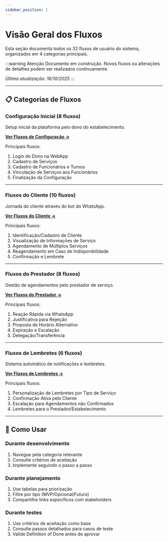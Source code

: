 ```yaml
---
sidebar_position: 1
---
```


# Visão Geral dos Fluxos

Esta seção documenta todos os 32 fluxos de usuário do sistema, organizados em 4 categorias principais.

:::warning Atenção
Documento em construção. Novos fluxos ou alterações de detalhes podem ser realizados continuamente.

*Última atualização: 16/10/2025*
:::

---

## 📋 Categorias de Fluxos

### Configuração Inicial (8 fluxos)
Setup inicial da plataforma pelo dono do estabelecimento.

**[Ver Fluxos de Configuração →](./fluxos_configuracao.md)**

Principais fluxos:
1. Login do Dono na WebApp
2. Cadastro de Serviços
3. Cadastro de Funcionários e Turnos
4. Vinculação de Serviços aos Funcionários
5. Finalização da Configuração

---

### Fluxos do Cliente (10 fluxos)
Jornada do cliente através do bot do WhatsApp.

**[Ver Fluxos do Cliente →](./fluxos_cliente.md)**

Principais fluxos:
1. Identificação/Cadastro de Cliente
2. Visualização de Informações de Serviço
3. Agendamento de Múltiplos Serviços
4. Reagendamento em Caso de Indisponibilidade
5. Confirmação e Lembrete

---

### Fluxos do Prestador (8 fluxos)
Gestão de agendamentos pelo prestador de serviço.

**[Ver Fluxos do Prestador →](./fluxos_prestador.md)**

Principais fluxos:
1. Reação Rápida via WhatsApp
2. Justificativa para Rejeição
3. Proposta de Horário Alternativo
4. Expiração e Escalação
5. Delegação/Transferência

---

### Fluxos de Lembretes (6 fluxos)
Sistema automático de notificações e lembretes.

**[Ver Fluxos de Lembretes →](./fluxos_lembretes.md)**

Principais fluxos:
1. Personalização de Lembretes por Tipo de Serviço
2. Confirmação Ativa pelo Cliente
3. Escalação para Agendamentos não Confirmados
4. Lembretes para o Prestador/Estabelecimento

---

## 📖 Como Usar

### Durante desenvolvimento
1. Navegue pela categoria relevante
2. Consulte critérios de aceitação
3. Implemente seguindo o passo a passo

### Durante planejamento
1. Use tabelas para priorização
2. Filtre por tipo (MVP/Opcional/Futuro)
3. Compartilhe links específicos com stakeholders

### Durante testes
1. Use critérios de aceitação como base
2. Consulte passos detalhados para casos de teste
3. Valide Definition of Done antes de aprovar